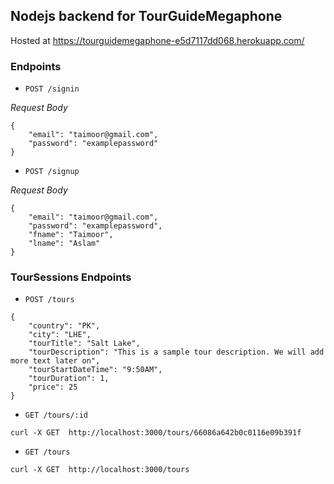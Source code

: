 ## Nodejs backend for TourGuideMegaphone

Hosted at https://tourguidemegaphone-e5d7117dd068.herokuapp.com/

### Endpoints
- `POST /signin`

*Request Body*

```
{
    "email": "taimoor@gmail.com", 
    "password": "examplepassword"
}
```

- `POST /signup`

*Request Body*
```
{
    "email": "taimoor@gmail.com", 
    "password": "examplepassword",
    "fname": "Taimoor", 
    "lname": "Aslam"
}
```



### TourSessions Endpoints


- `POST /tours`
```
{ 
    "country": "PK", 
    "city": "LHE", 
    "tourTitle": "Salt Lake", 
    "tourDescription": "This is a sample tour description. We will add more text later on", 
    "tourStartDateTime": "9:50AM", 
    "tourDuration": 1, 
    "price": 25
}
```

- `GET /tours/:id`
```
curl -X GET  http://localhost:3000/tours/66086a642b0c0116e09b391f
```


- `GET /tours`
```
curl -X GET  http://localhost:3000/tours
```
